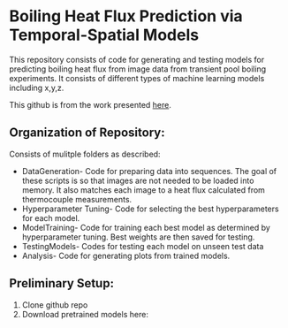 # Boiling Heat Flux Prediction via Temporal-Spatial Models
This repository consists of code for generating and testing models for predicting boiling heat flux from image data from transient pool boiling experiments. It consists of different types of machine learning models including x,y,z.  

This github is from the work presented [here](https://ieeexplore.ieee.org/document/10680575).
## Organization of Repository:
Consists of mulitple folders as described:
* DataGeneration- Code for preparing data into sequences. The goal of these scripts is so that images are not needed to be loaded into memory. It also matches each image to a heat flux calculated from thermocouple measurements.
* Hyperparameter Tuning- Code for selecting the best hyperparameters for each model.
* ModelTraining- Code for training each best model as determined by hyperparameter tuning. Best weights are then saved for testing.
* TestingModels- Codes for testing each model on unseen test data
* Analysis- Code for generating plots from trained models. 
## Preliminary Setup:
1. Clone github repo
2. Download pretrained models here:
